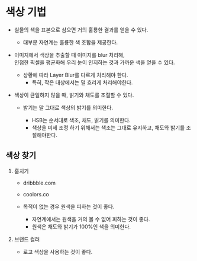 # 색상 기법

- 실물의 색을 표본으로 삼으면 거의 훌룡한 결과를 얻을 수 있다.

  - 대부분 자연계는 훌룡한 색 조합을 제공한다.

- 이미지에서 색상을 추출할 때 이미지를 blur 처리해,  
  인접한 픽셀을 평균화해 우리 눈이 인지하는 것과 가까운 색을 얻을 수 있다.

  - 상황에 따라 Layer Blur를 다르게 처리해야 한다.
    - 특히, 작은 대상에서는 덜 흐리게 처리해야한다.

- 색상이 균일하지 않을 때, 밝기와 채도를 조절할 수 있다.

  - 밝기는 말 그대로 색상의 밝기를 의미한다.

    - HSB는 순서대로 색조, 채도, 밝기를 의미한다.
    - 색상을 미세 조정 하기 위해서는 색조는 그대로 유지하고, 채도와 밝기를 조절해야한다.

## 색상 찾기

1. 훔치기

   - dribbble.com
   - coolors.co

   - 목적이 없는 경우 원색을 피하는 것이 좋다.
     - 자연계에서는 원색을 거의 볼 수 없어 피하는 것이 좋다.
     - 원색은 채도와 밝기가 100%인 색을 의미한다.

2. 브랜드 컬러

   - 로고 색상을 사용하는 것이 좋다.
